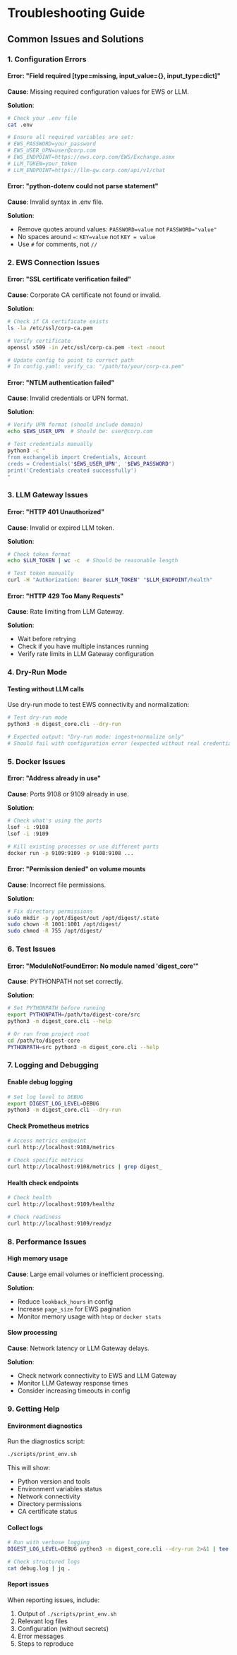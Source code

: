 # Troubleshooting Guide

## Common Issues and Solutions

### 1. Configuration Errors

#### Error: "Field required [type=missing, input_value={}, input_type=dict]"

**Cause**: Missing required configuration values for EWS or LLM.

**Solution**:
```bash
# Check your .env file
cat .env

# Ensure all required variables are set:
# EWS_PASSWORD=your_password
# EWS_USER_UPN=user@corp.com
# EWS_ENDPOINT=https://ews.corp.com/EWS/Exchange.asmx
# LLM_TOKEN=your_token
# LLM_ENDPOINT=https://llm-gw.corp.com/api/v1/chat
```

#### Error: "python-dotenv could not parse statement"

**Cause**: Invalid syntax in .env file.

**Solution**:
- Remove quotes around values: `PASSWORD=value` not `PASSWORD="value"`
- No spaces around `=`: `KEY=value` not `KEY = value`
- Use `#` for comments, not `//`

### 2. EWS Connection Issues

#### Error: "SSL certificate verification failed"

**Cause**: Corporate CA certificate not found or invalid.

**Solution**:
```bash
# Check if CA certificate exists
ls -la /etc/ssl/corp-ca.pem

# Verify certificate
openssl x509 -in /etc/ssl/corp-ca.pem -text -noout

# Update config to point to correct path
# In config.yaml: verify_ca: "/path/to/your/corp-ca.pem"
```

#### Error: "NTLM authentication failed"

**Cause**: Invalid credentials or UPN format.

**Solution**:
```bash
# Verify UPN format (should include domain)
echo $EWS_USER_UPN  # Should be: user@corp.com

# Test credentials manually
python3 -c "
from exchangelib import Credentials, Account
creds = Credentials('$EWS_USER_UPN', '$EWS_PASSWORD')
print('Credentials created successfully')
"
```

### 3. LLM Gateway Issues

#### Error: "HTTP 401 Unauthorized"

**Cause**: Invalid or expired LLM token.

**Solution**:
```bash
# Check token format
echo $LLM_TOKEN | wc -c  # Should be reasonable length

# Test token manually
curl -H "Authorization: Bearer $LLM_TOKEN" "$LLM_ENDPOINT/health"
```

#### Error: "HTTP 429 Too Many Requests"

**Cause**: Rate limiting from LLM Gateway.

**Solution**:
- Wait before retrying
- Check if you have multiple instances running
- Verify rate limits in LLM Gateway configuration

### 4. Dry-Run Mode

#### Testing without LLM calls

Use dry-run mode to test EWS connectivity and normalization:

```bash
# Test dry-run mode
python3 -m digest_core.cli --dry-run

# Expected output: "Dry-run mode: ingest+normalize only"
# Should fail with configuration error (expected without real credentials)
```

### 5. Docker Issues

#### Error: "Address already in use"

**Cause**: Ports 9108 or 9109 already in use.

**Solution**:
```bash
# Check what's using the ports
lsof -i :9108
lsof -i :9109

# Kill existing processes or use different ports
docker run -p 9109:9109 -p 9108:9108 ...
```

#### Error: "Permission denied" on volume mounts

**Cause**: Incorrect file permissions.

**Solution**:
```bash
# Fix directory permissions
sudo mkdir -p /opt/digest/out /opt/digest/.state
sudo chown -R 1001:1001 /opt/digest/
sudo chmod -R 755 /opt/digest/
```

### 6. Test Issues

#### Error: "ModuleNotFoundError: No module named 'digest_core'"

**Cause**: PYTHONPATH not set correctly.

**Solution**:
```bash
# Set PYTHONPATH before running
export PYTHONPATH=/path/to/digest-core/src
python3 -m digest_core.cli --help

# Or run from project root
cd /path/to/digest-core
PYTHONPATH=src python3 -m digest_core.cli --help
```

### 7. Logging and Debugging

#### Enable debug logging

```bash
# Set log level to DEBUG
export DIGEST_LOG_LEVEL=DEBUG
python3 -m digest_core.cli --dry-run
```

#### Check Prometheus metrics

```bash
# Access metrics endpoint
curl http://localhost:9108/metrics

# Check specific metrics
curl http://localhost:9108/metrics | grep digest_
```

#### Health check endpoints

```bash
# Check health
curl http://localhost:9109/healthz

# Check readiness
curl http://localhost:9109/readyz
```

### 8. Performance Issues

#### High memory usage

**Cause**: Large email volumes or inefficient processing.

**Solution**:
- Reduce `lookback_hours` in config
- Increase `page_size` for EWS pagination
- Monitor memory usage with `htop` or `docker stats`

#### Slow processing

**Cause**: Network latency or LLM Gateway delays.

**Solution**:
- Check network connectivity to EWS and LLM Gateway
- Monitor LLM Gateway response times
- Consider increasing timeouts in config

### 9. Getting Help

#### Environment diagnostics

Run the diagnostics script:

```bash
./scripts/print_env.sh
```

This will show:
- Python version and tools
- Environment variables status
- Network connectivity
- Directory permissions
- CA certificate status

#### Collect logs

```bash
# Run with verbose logging
DIGEST_LOG_LEVEL=DEBUG python3 -m digest_core.cli --dry-run 2>&1 | tee debug.log

# Check structured logs
cat debug.log | jq .
```

#### Report issues

When reporting issues, include:
1. Output of `./scripts/print_env.sh`
2. Relevant log files
3. Configuration (without secrets)
4. Error messages
5. Steps to reproduce
